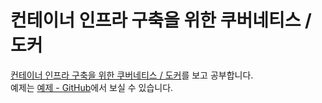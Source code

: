 # 컨테이너 인프라 구축을 위한 쿠버네티스 / 도커

[컨테이너 인프라 구축을 위한 쿠버네티스 / 도커](http://www.kyobobook.co.kr/product/detailViewKor.laf?ejkGb=KOR&mallGb=KOR&barcode=9791165215743)를 보고 공부합니다.  
예제는 [예제 - GitHub](https://github.com/sysnet4admin/_Book_k8sInfra/blob/main/ch2/2.1.3/Vagrantfile)에서 보실 수 있습니다.